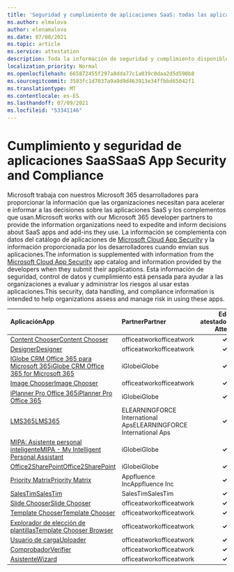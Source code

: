 ```yaml
---
title: 'Seguridad y cumplimiento de aplicaciones SaaS: todas las aplicaciones'
ms.author: elmalova
author: elenamalova
ms.date: 07/08/2021
ms.topic: article
ms.service: attestation
description: Toda la información de seguridad y cumplimiento disponible para todas las aplicaciones SaaS.
localization_priority: Normal
ms.openlocfilehash: 665872455f297a8dda77c1a039c0daa2d5d590b8
ms.sourcegitcommit: 3583fc1d7037a9a9d9d463913e34ffbbd65042f1
ms.translationtype: MT
ms.contentlocale: es-ES
ms.lasthandoff: 07/09/2021
ms.locfileid: "53341146"
---
```

# <a name="saas-app-security-and-compliance"></a><span data-ttu-id="1cf79-103">Cumplimiento y seguridad de aplicaciones SaaS</span><span class="sxs-lookup"><span data-stu-id="1cf79-103">SaaS App Security and Compliance</span></span>

<span data-ttu-id="1cf79-104">Microsoft trabaja con nuestros Microsoft 365 desarrolladores para proporcionar la información que las organizaciones necesitan para acelerar e informar a las decisiones sobre las aplicaciones SaaS y los complementos que usan.</span><span class="sxs-lookup"><span data-stu-id="1cf79-104">Microsoft works with our Microsoft 365 developer partners to provide the information organizations need to expedite and inform decisions about SaaS apps and add-ins they use.</span></span> <span data-ttu-id="1cf79-105">La información se complementa con datos del catálogo de aplicaciones de [Microsoft Cloud App Security](https://www.microsoft.com/en-us/enterprise-mobility-security/cloud-app-security) y la información proporcionada por los desarrolladores cuando envían sus aplicaciones.</span><span class="sxs-lookup"><span data-stu-id="1cf79-105">The information is supplemented with information from the [Microsoft Cloud App Security](https://www.microsoft.com/en-us/enterprise-mobility-security/cloud-app-security) app catalog and information provided by the developers when they submit their applications.</span></span> <span data-ttu-id="1cf79-106">Esta información de seguridad, control de datos y cumplimiento está pensada para ayudar a las organizaciones a evaluar y administrar los riesgos al usar estas aplicaciones.</span><span class="sxs-lookup"><span data-stu-id="1cf79-106">This security, data handling, and compliance information is intended to help organizations assess and manage risk in using these apps.</span></span>

| <span data-ttu-id="1cf79-107">**Aplicación**</span><span class="sxs-lookup"><span data-stu-id="1cf79-107">**App**</span></span> | <span data-ttu-id="1cf79-108">**Partner**</span><span class="sxs-lookup"><span data-stu-id="1cf79-108">**Partner**</span></span> | <span data-ttu-id="1cf79-109">**Editor atestado**</span><span class="sxs-lookup"><span data-stu-id="1cf79-109">**Publisher Attested**</span></span> | <span data-ttu-id="1cf79-110">**Certificado**</span><span class="sxs-lookup"><span data-stu-id="1cf79-110">**Certified**</span></span> |
|:--------|:------------|:----------------------:|:-------------:|
| [<span data-ttu-id="1cf79-111">Content Chooser</span><span class="sxs-lookup"><span data-stu-id="1cf79-111">Content Chooser</span></span>](./officeatwork-content-chooser.md) | <span data-ttu-id="1cf79-112">officeatwork</span><span class="sxs-lookup"><span data-stu-id="1cf79-112">officeatwork</span></span> | <span data-ttu-id="1cf79-113">**✓**</span><span class="sxs-lookup"><span data-stu-id="1cf79-113">**✓**</span></span> |  |
| [<span data-ttu-id="1cf79-114">Designer</span><span class="sxs-lookup"><span data-stu-id="1cf79-114">Designer</span></span>](./officeatwork-designer.md) | <span data-ttu-id="1cf79-115">officeatwork</span><span class="sxs-lookup"><span data-stu-id="1cf79-115">officeatwork</span></span> | <span data-ttu-id="1cf79-116">**✓**</span><span class="sxs-lookup"><span data-stu-id="1cf79-116">**✓**</span></span> |  |
| [<span data-ttu-id="1cf79-117">IGlobe CRM Office 365 para Microsoft 365</span><span class="sxs-lookup"><span data-stu-id="1cf79-117">iGlobe CRM Office 365 for Microsoft 365</span></span>](./iglobe-crm-office-365-for-microsoft.md) | <span data-ttu-id="1cf79-118">iGlobe</span><span class="sxs-lookup"><span data-stu-id="1cf79-118">iGlobe</span></span> | <span data-ttu-id="1cf79-119">**✓**</span><span class="sxs-lookup"><span data-stu-id="1cf79-119">**✓**</span></span> |  |
| [<span data-ttu-id="1cf79-120">Image Chooser</span><span class="sxs-lookup"><span data-stu-id="1cf79-120">Image Chooser</span></span>](./officeatwork-image-chooser.md) | <span data-ttu-id="1cf79-121">officeatwork</span><span class="sxs-lookup"><span data-stu-id="1cf79-121">officeatwork</span></span> | <span data-ttu-id="1cf79-122">**✓**</span><span class="sxs-lookup"><span data-stu-id="1cf79-122">**✓**</span></span> |  |
| [<span data-ttu-id="1cf79-123">iPlanner Pro Office 365</span><span class="sxs-lookup"><span data-stu-id="1cf79-123">iPlanner Pro Office 365</span></span>](./iglobe-iplanner-pro-office-365.md) | <span data-ttu-id="1cf79-124">iGlobe</span><span class="sxs-lookup"><span data-stu-id="1cf79-124">iGlobe</span></span> | <span data-ttu-id="1cf79-125">**✓**</span><span class="sxs-lookup"><span data-stu-id="1cf79-125">**✓**</span></span> |  |
| [<span data-ttu-id="1cf79-126">LMS365</span><span class="sxs-lookup"><span data-stu-id="1cf79-126">LMS365</span></span>](./elearningforce-international-aps-lms365.md) | <span data-ttu-id="1cf79-127">ELEARNINGFORCE International Aps</span><span class="sxs-lookup"><span data-stu-id="1cf79-127">ELEARNINGFORCE International Aps</span></span> | <span data-ttu-id="1cf79-128">**✓**</span><span class="sxs-lookup"><span data-stu-id="1cf79-128">**✓**</span></span> | <img alt="Certified application badge" src="../media/certified-badge.png" height="25" width="25" /> |
| [<span data-ttu-id="1cf79-129">MIPA: Asistente personal inteligente</span><span class="sxs-lookup"><span data-stu-id="1cf79-129">MIPA - My Intelligent Personal Assistant</span></span>](./iglobe-mipa-my-intelligent-personal-assistant.md) | <span data-ttu-id="1cf79-130">iGlobe</span><span class="sxs-lookup"><span data-stu-id="1cf79-130">iGlobe</span></span> | <span data-ttu-id="1cf79-131">**✓**</span><span class="sxs-lookup"><span data-stu-id="1cf79-131">**✓**</span></span> |  |
| [<span data-ttu-id="1cf79-132">Office2SharePoint</span><span class="sxs-lookup"><span data-stu-id="1cf79-132">Office2SharePoint</span></span>](./iglobe-office2sharepoint.md) | <span data-ttu-id="1cf79-133">iGlobe</span><span class="sxs-lookup"><span data-stu-id="1cf79-133">iGlobe</span></span> | <span data-ttu-id="1cf79-134">**✓**</span><span class="sxs-lookup"><span data-stu-id="1cf79-134">**✓**</span></span> |  |
| [<span data-ttu-id="1cf79-135">Priority Matrix</span><span class="sxs-lookup"><span data-stu-id="1cf79-135">Priority Matrix</span></span>](./appfluence-inc-priority-matrix.md) | <span data-ttu-id="1cf79-136">Appfluence Inc</span><span class="sxs-lookup"><span data-stu-id="1cf79-136">Appfluence Inc</span></span> | <span data-ttu-id="1cf79-137">**✓**</span><span class="sxs-lookup"><span data-stu-id="1cf79-137">**✓**</span></span> | <img alt="Certified application badge" src="../media/certified-badge.png" height="25" width="25" /> |
| [<span data-ttu-id="1cf79-138">SalesTim</span><span class="sxs-lookup"><span data-stu-id="1cf79-138">SalesTim</span></span>](./salestim.md) | <span data-ttu-id="1cf79-139">SalesTim</span><span class="sxs-lookup"><span data-stu-id="1cf79-139">SalesTim</span></span> | <span data-ttu-id="1cf79-140">**✓**</span><span class="sxs-lookup"><span data-stu-id="1cf79-140">**✓**</span></span> |  |
| [<span data-ttu-id="1cf79-141">Slide Chooser</span><span class="sxs-lookup"><span data-stu-id="1cf79-141">Slide Chooser</span></span>](./officeatwork-slide-chooser.md) | <span data-ttu-id="1cf79-142">officeatwork</span><span class="sxs-lookup"><span data-stu-id="1cf79-142">officeatwork</span></span> | <span data-ttu-id="1cf79-143">**✓**</span><span class="sxs-lookup"><span data-stu-id="1cf79-143">**✓**</span></span> |  |
| [<span data-ttu-id="1cf79-144">Template Chooser</span><span class="sxs-lookup"><span data-stu-id="1cf79-144">Template Chooser</span></span>](./officeatwork-template-chooser.md) | <span data-ttu-id="1cf79-145">officeatwork</span><span class="sxs-lookup"><span data-stu-id="1cf79-145">officeatwork</span></span> | <span data-ttu-id="1cf79-146">**✓**</span><span class="sxs-lookup"><span data-stu-id="1cf79-146">**✓**</span></span> |  |
| [<span data-ttu-id="1cf79-147">Explorador de elección de plantillas</span><span class="sxs-lookup"><span data-stu-id="1cf79-147">Template Chooser Browser</span></span>](./officeatwork-template-chooser-browser.md) | <span data-ttu-id="1cf79-148">officeatwork</span><span class="sxs-lookup"><span data-stu-id="1cf79-148">officeatwork</span></span> | <span data-ttu-id="1cf79-149">**✓**</span><span class="sxs-lookup"><span data-stu-id="1cf79-149">**✓**</span></span> |  |
| [<span data-ttu-id="1cf79-150">Usuario de carga</span><span class="sxs-lookup"><span data-stu-id="1cf79-150">Uploader</span></span>](./officeatwork-uploader.md) | <span data-ttu-id="1cf79-151">officeatwork</span><span class="sxs-lookup"><span data-stu-id="1cf79-151">officeatwork</span></span> | <span data-ttu-id="1cf79-152">**✓**</span><span class="sxs-lookup"><span data-stu-id="1cf79-152">**✓**</span></span> |  |
| [<span data-ttu-id="1cf79-153">Comprobador</span><span class="sxs-lookup"><span data-stu-id="1cf79-153">Verifier</span></span>](./officeatwork-verifier.md) | <span data-ttu-id="1cf79-154">officeatwork</span><span class="sxs-lookup"><span data-stu-id="1cf79-154">officeatwork</span></span> | <span data-ttu-id="1cf79-155">**✓**</span><span class="sxs-lookup"><span data-stu-id="1cf79-155">**✓**</span></span> |  |
| [<span data-ttu-id="1cf79-156">Asistente</span><span class="sxs-lookup"><span data-stu-id="1cf79-156">Wizard</span></span>](./officeatwork-wizard.md) | <span data-ttu-id="1cf79-157">officeatwork</span><span class="sxs-lookup"><span data-stu-id="1cf79-157">officeatwork</span></span> | <span data-ttu-id="1cf79-158">**✓**</span><span class="sxs-lookup"><span data-stu-id="1cf79-158">**✓**</span></span> |  |
